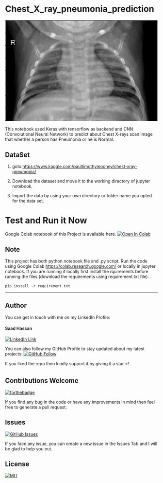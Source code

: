 # Chest_X_ray_pneumonia_prediction
<a href="#">
  <div align="center">
    <img src="images/img.png" width='700'/>
  </div>
</a>

This notebook used Keras with tensorflow as backend and CNN (Convolutional Neural Network) to predict about Chest X-rays scan image that whether a person has Pneumonia or he is Normal.


## DataSet

 1. goto https://www.kaggle.com/paultimothymooney/chest-xray-pneumonia/
 
 2. Download the dataset and move it to the working directory of jupyter notebook.
 
 3. Import the data by using your own directory or folder name you opted for the data set.

# Test and Run it Now

Google Colab notebook of this Project is available here. [![Open In Colab](https://colab.research.google.com/assets/colab-badge.svg)](
https://colab.research.google.com/drive/1BwVt61I_C7yWIsgqkawqDEElqVpReQss)


## Note
This project has both python notebook file and .py script. Run the code using Google Colab https://colab.research.google.com/ or locally in jupyter notebook. If you are running it locally first install the rquirements before running the files (download the requirements using requirement.txt file).

```
pip install -r requirement.txt
```

----------------------------------------------------------------------------------------------------------------------------------------


## Author
You can get in touch with me on my LinkedIn Profile:

#### Saad Hassan
[![LinkedIn Link](https://img.shields.io/badge/Connect-saadhaxxan-blue.svg?logo=linkedin&longCache=true&style=social&label=Connect
)](https://www.linkedin.com/in/saadhaxxan)

You can also follow my GitHub Profile to stay updated about my latest projects: [![GitHub Follow](https://img.shields.io/badge/Connect-saadhaxxan-blue.svg?logo=Github&longCache=true&style=social&label=Follow)](https://github.com/saadhaxxan)

If you liked the repo then kindly support it by giving it a star ⭐!

## Contributions Welcome
[![forthebadge](https://forthebadge.com/images/badges/built-with-love.svg)](#)

If you find any bug in the code or have any improvements in mind then feel free to generate a pull request.

## Issues
[![GitHub Issues](https://img.shields.io/github/issues/saadhaxxan/AIPakistan.svg?style=flat&label=Issues&maxAge=2592000)](https://www.github.com/saadhaxxan/AIPakistan/issues)

If you face any issue, you can create a new issue in the Issues Tab and I will be glad to help you out.

## License
[![MIT](https://img.shields.io/cocoapods/l/AFNetworking.svg?style=style&label=License&maxAge=2592000)](../master/LICENSE)
   

